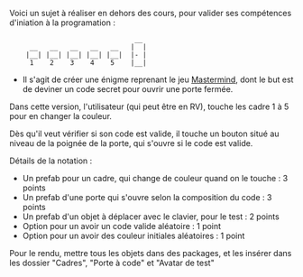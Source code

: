 Voici un sujet à réaliser en dehors des cours, pour valider ses compétences d'iniation à la programation :

                                   __
         __   __   __   __   __   |  |
        |__| |__| |__| |__| |__|  |- |
         1    2    3    4    5    |__|
 
 
 	
 - Il s'agit de créer une énigme reprenant le jeu [Mastermind](https://fr.wikipedia.org/wiki/Mastermind), dont le but est de deviner 
 un code secret pour ouvrir une porte fermée. 
 
 Dans cette version, l'utilisateur (qui peut être en RV), touche les cadre 1 à 5 pour en
 changer la couleur.
 
 Dès qu'il veut vérifier si son code est valide, il touche un bouton situé au niveau de la poignée de la porte, qui s'ouvre si le 
 code est valide.
 
 
 Détails de la notation :
 
  - Un prefab pour un cadre, qui change de couleur quand on le touche     : 3 points
  - Un prefab d'une porte qui s'ouvre selon la composition du code        : 3 points
  - Un prefab d'un objet à déplacer avec le clavier, pour le test         : 2 points
  - Option pour un avoir un code valide aléatoire                         : 1 point
  - Option pour un avoir des couleur initiales aléatoires                 : 1 point
  
  
 Pour le rendu, mettre tous les objets dans des packages, et les insérer dans les dossier "Cadres", "Porte à code" et 
 "Avatar de test"
